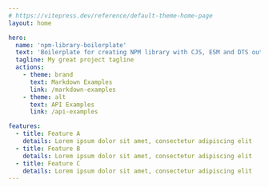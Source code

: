 ```yaml
---
# https://vitepress.dev/reference/default-theme-home-page
layout: home

hero:
  name: 'npm-library-boilerplate'
  text: 'Boilerplate for creating NPM library with CJS, ESM and DTS output. Complete with CICD pipeline and docs.'
  tagline: My great project tagline
  actions:
    - theme: brand
      text: Markdown Examples
      link: /markdown-examples
    - theme: alt
      text: API Examples
      link: /api-examples

features:
  - title: Feature A
    details: Lorem ipsum dolor sit amet, consectetur adipiscing elit
  - title: Feature B
    details: Lorem ipsum dolor sit amet, consectetur adipiscing elit
  - title: Feature C
    details: Lorem ipsum dolor sit amet, consectetur adipiscing elit
---
```

